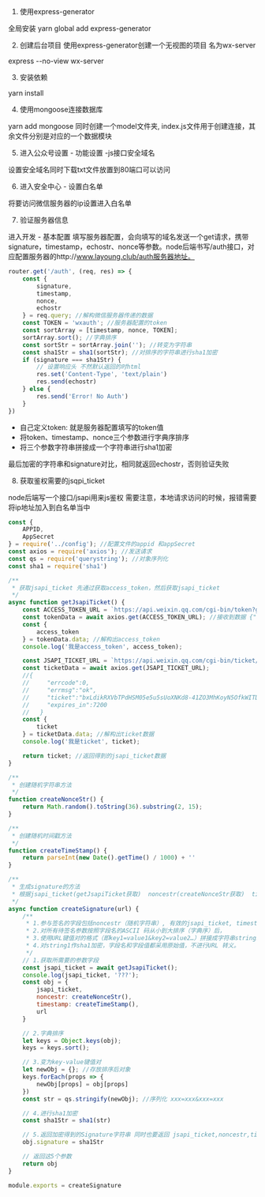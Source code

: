 1. 使用express-generator

全局安装 yarn global add express-generator

2. 创建后台项目  使用express-generator创建一个无视图的项目 名为wx-server

express --no-view wx-server

3. 安装依赖

yarn install

4. 使用mongoose连接数据库

yarn add mongoose 同时创建一个model文件夹, index.js文件用于创建连接，其余文件分别是对应的一个数据模块

5. 进入公众号设置 - 功能设置 -js接口安全域名

设置安全域名同时下载txt文件放置到80端口可以访问

6. 进入安全中心 - 设置白名单

将要访问微信服务器的ip设置进入白名单

7. 验证服务器信息

进入开发 - 基本配置 填写服务器配置，会向填写的域名发送一个get请求，携带signature，timestamp，echostr、nonce等参数。node后端书写/auth接口，对应配置服务器的http://www.layoung.club/auth服务器地址。

``` js
router.get('/auth', (req, res) => {
    const {
        signature,
        timestamp,
        nonce,
        echostr
    } = req.query; //解构微信服务器传递的数据
    const TOKEN = 'wxauth'; //服务器配置的token
    const sortArray = [timestamp, nonce, TOKEN];
    sortArray.sort(); //字典排序
    const sortStr = sortArray.join(''); //转变为字符串
    const sha1Str = sha1(sortStr); //对排序的字符串进行sha1加密
    if (signature === sha1Str) {
        // 设置响应头 不然默认返回的时html
        res.set('Content-Type', 'text/plain')
        res.send(echostr)
    } else {
        res.send('Error! No Auth')
    }
})
```

* 自己定义token: 就是服务器配置填写的token值
* 将token、timestamp、nonce三个参数进行字典序排序
* 将三个参数字符串拼接成一个字符串进行sha1加密

最后加密的字符串和signature对比，相同就返回echostr，否则验证失败

8. 获取鉴权需要的jsqpi_ticket

node后端写一个接口/jsapi用来js鉴权 需要注意，本地请求访问的时候，报错需要将ip地址加入到白名单当中

``` js
const {
    APPID,
    AppSecret
} = require('../config'); //配置文件的appid 和appSecret
const axios = require('axios'); //发送请求
const qs = require('querystring'); //对象序列化
const sha1 = require('sha1')

/**
 * 获取jsapi_ticket 先通过获取access_token，然后获取jsapi_ticket
 */
async function getJsapiTicket() {
    const ACCESS_TOKEN_URL = `https://api.weixin.qq.com/cgi-bin/token?grant_type=client_credential&appid=${APPID}&secret=${AppSecret}` ; //获取access_token的get请求地址
    const tokenData = await axios.get(ACCESS_TOKEN_URL); //接收到数据 {"access_token":"ACCESS_TOKEN","expires_in":7200}
    const {
        access_token
    } = tokenData.data; //解构出access_token
    console.log('我是access_token', access_token);

    const JSAPI_TICKET_URL = `https://api.weixin.qq.com/cgi-bin/ticket/getticket?access_token=${access_token}&type=jsapi` ; //获取jsapi_ticket的get接口
    const ticketData = await axios.get(JSAPI_TICKET_URL);
    //{
    //     "errcode":0,
    //     "errmsg":"ok",
    //     "ticket":"bxLdikRXVbTPdHSM05e5u5sUoXNKd8-41ZO3MhKoyN5OfkWITDGgnr2fwJ0m9E8NYzWKVZvdVtaUgWvsdshFKA",
    //     "expires_in":7200
    //   }
    const {
        ticket
    } = ticketData.data; //解构出ticket数据
    console.log('我是ticket', ticket);

    return ticket; //返回得到的jsapi_ticket数据
}

/**
 * 创建随机字符串方法
 */
function createNonceStr() {
    return Math.random().toString(36).substring(2, 15);
}

/**
 * 创建随机时间戳方法
 */
function createTimeStamp() {
    return parseInt(new Date().getTime() / 1000) + ''
}

/**
 * 生成signature的方法
 * 根据jsapi_ticket(getJsapiTicket获取)  noncestr(createNonceStr获取)  timestamp(createTimeStamp)获取 url(当前地址参数传递进来)
 */
async function createSignature(url) {
    /**
     * 1.参与签名的字段包括noncestr（随机字符串）, 有效的jsapi_ticket, timestamp（时间戳）, url（当前网页的URL，不包含#及其后面部分） 。
     * 2.对所有待签名参数按照字段名的ASCII 码从小到大排序（字典序）后，
     * 3.使用URL键值对的格式（即key1=value1&key2=value2…）拼接成字符串string1。这里需要注意的是所有参数名均为小写字符。
     * 4.对string1作sha1加密，字段名和字段值都采用原始值，不进行URL 转义。
     */
    // 1.获取所需要的参数字段
    const jsapi_ticket = await getJsapiTicket();
    console.log(jsapi_ticket, '???');
    const obj = {
        jsapi_ticket,
        noncestr: createNonceStr(),
        timestamp: createTimeStamp(),
        url
    }

    // 2.字典排序
    let keys = Object.keys(obj);
    keys = keys.sort();

    // 3.变为key-value键值对
    let newObj = {}; //存放排序后对象
    keys.forEach(props => {
        newObj[props] = obj[props]
    })
    const str = qs.stringify(newObj); //序列化 xxx=xxx&xxx=xxx

    // 4.进行sha1加密
    const sha1Str = sha1(str)

    // 5.返回加密得到的Signature字符串 同时也要返回 jsapi_ticket,noncestr,timestamp, url这四个参数
    obj.signature = sha1Str

    // 返回这5个参数
    return obj
}

module.exports = createSignature
```
